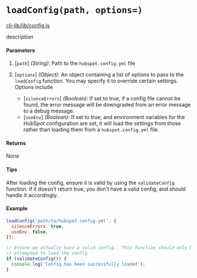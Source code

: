 # `loadConfig(path, options=)`

[cli-lib/lib/config.js](https://github.com/HubSpot/hubspot-cli/blob/master/packages/cli-lib/lib/config.js)

description

#### Parameters

1. [`path`] _(String)_: Path to the `hubspot.config.yml` file
2. [`options`] _(Object)_: An object containing a list of options to pass to the `loadConfig` function. You may specify it to override certain settings. Options include

   - [`silenceErrors`] _(Boolean)_: If set to true, if a config file cannot be found, the error message will be downgraded from an error message to a debug message.
   - [`useEnv`] _(Boolean)_: If set to true, and environment variables for the HubSpot configuration are set, it will load the settings from those rather than loading them from a `hubspot.config.yml` file.

#### Returns

None

#### Tips

After loading the config, ensure it is valid by using the `validateConfig` function. If it doesn't return true, you don't have a valid config, and should handle it accordingly.

#### Example

```js
loadConfig('path/to/hubspot.config.yml', {
  silenceErrors: true,
  useEnv: false,
});

// Ensure we actually have a valid config.  This function should only be called after we have
// attempted to load the config
if (validateConfig()) {
  console.log('Config has been successfully loaded');
}
```
